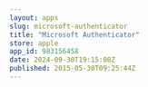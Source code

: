 ```yaml
---
layout: apps
slug: microsoft-authenticator
title: "Microsoft Authenticator"
store: apple
app_id: 983156458
date: 2024-09-30T19:15:08Z
published: 2015-05-30T09:25:44Z
---
```

